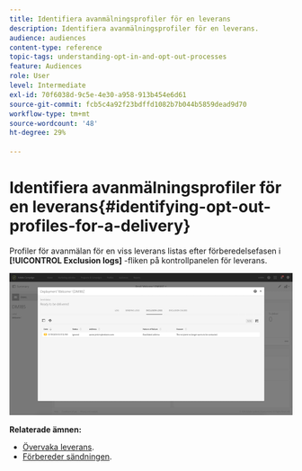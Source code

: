 ```yaml
---
title: Identifiera avanmälningsprofiler för en leverans
description: Identifiera avanmälningsprofiler för en leverans.
audience: audiences
content-type: reference
topic-tags: understanding-opt-in-and-opt-out-processes
feature: Audiences
role: User
level: Intermediate
exl-id: 70f6038d-9c5e-4e30-a958-913b454e6d61
source-git-commit: fcb5c4a92f23bdffd1082b7b044b5859dead9d70
workflow-type: tm+mt
source-wordcount: '48'
ht-degree: 29%

---
```


# Identifiera avanmälningsprofiler för en leverans{#identifying-opt-out-profiles-for-a-delivery}

Profiler för avanmälan för en viss leverans listas efter förberedelsefasen i **[!UICONTROL Exclusion logs]** -fliken på kontrollpanelen för leverans.

![](assets/exclusion_blocklisting.png)

**Relaterade ämnen:**

* [Övervaka leverans](../../sending/using/monitoring-a-delivery.md#exclusion-logs).
* [Förbereder sändningen](../../sending/using/preparing-the-send.md).
